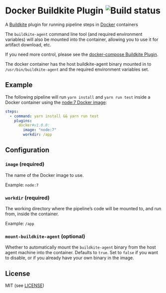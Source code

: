 # Docker Buildkite Plugin ![Build status](https://badge.buildkite.com/3a4b0903b26c979f265c049c932fb4ff3c055af7a199a17216.svg)

A [Buildkite](https://buildkite.com/) plugin for running pipeline steps in [Docker](https://www.docker.com/) containers

The `buildkite-agent` command line tool (and required environment variables) will also be mounted into the container, allowing you to use it for artifact download, etc.

If you need more control, please see the [docker-compose Buildkite Plugin](https://github.com/buildkite-plugins/docker-compose-buildkite-plugin).

The docker container has the host buildkite-agent binary mounted in to `/usr/bin/buildkite-agent` and the required environment variables set. 

## Example

The following pipeline will run `yarn install` and `yarn run test` inside a Docker container using the [node:7 Docker image](https://hub.docker.com/_/node/):

```yml
steps:
  - command: yarn install && yarn run test
    plugins:
      docker#v1.0.0:
        image: "node:7"
        workdir: /app
```

## Configuration

### `image` (required)

The name of the Docker image to use.

Example: `node:7`

### `workdir` (required)

The working directory where the pipeline’s code will be mounted to, and run from, inside the container.

Example: `/app`

### `mount-buildkite-agent` (optional)

Whether to automatically mount the `buildkite-agent` binary from the host agent machine into the container. Defaults to `true`. Set to `false` if you want to disable, or if you already have your own binary in the image.

## License

MIT (see [LICENSE](LICENSE))